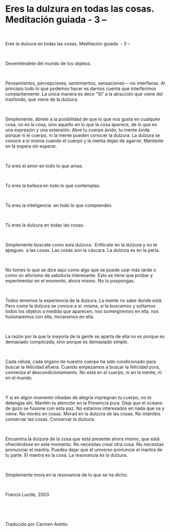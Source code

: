 #  Eres la dulzura en todas las cosas. Meditación guiada  - 3 –



&nbsp;

Eres la dulzura en todas las cosas. Meditaci&oacute;n guiada&nbsp;&nbsp;- 3 &ndash;




 




&nbsp;





Desenti&eacute;ndete del mundo de los objetos.





&nbsp;





Pensamientos, percepciones, sentimientos, sensaciones---no interfieras. Al principio todo lo que podemos hacer es darnos cuenta que interferimos constantemente. La &uacute;nica manera es decir &ldquo;S&iacute;&rdquo; a la atracci&oacute;n que viene del trasfondo, que viene de la dulzura.





&nbsp;





Simplemente, &aacute;brete a la posibilidad de que lo que nos gusta en cualquier cosa, no es la cosa, sino aquello en lo que la cosa aparece, de lo que es una expresi&oacute;n y una&nbsp;extensi&oacute;n. Abre tu cuerpo &aacute;vido, tu mente &aacute;vida porque ni el cuerpo, ni la mente pueden conocer la dulzura. La dulzura se conoce a s&iacute; misma cuando el cuerpo y la menta dejan de agarrar. Mantente en la espera sin esperar.





&nbsp;





T&uacute; eres el amor en todo lo que amas.





&nbsp;





T&uacute; eres la belleza en todo lo que contemplas.





&nbsp;





T&uacute; eres la inteligencia&nbsp;&nbsp;en todo lo que comprendes.





&nbsp;





T&uacute; eres la dulzura en todas las cosas.





&nbsp;





Simplemente b&uacute;scate como esta dulzura.&nbsp;&nbsp;Enf&oacute;cate en la dulzura y no te apegues&nbsp;&nbsp;a las cosas. Las cosas son la c&aacute;scara. La dulzura es en la perla.





&nbsp;





No tomes lo que se dice aqu&iacute; como algo que se puede usar m&aacute;s tarde o como un aforismo de sabidur&iacute;a interesante. Esto se tiene que probar y experimentar en el momento, ahora mismo. No lo pospongas.





&nbsp;





Todos tenemos la experiencia de la dulzura. La mente no sabe donde est&aacute;. Pero como la dulzura se conoce a s&iacute;&nbsp;&nbsp;misma, si la buscamos y soltamos todos los objetos a medida que aparecen, nos sumergiremos en ella, nos fusionaremos con ella, moraremos en ella.





&nbsp;





La raz&oacute;n por la que la mayor&iacute;a de la gente se aparta de ella no es porque es demasiado complicada, sino porque es demasiado simple.





&nbsp;





Cada c&eacute;lula, cada &oacute;rgano de nuestro cuerpo ha sido condicionado para buscar la felicidad afuera. Cuando empezamos a buscar la felicidad pura, comienza el descondicionamiento. No est&aacute; en el cuerpo, ni en la mente, ni en el mundo.





&nbsp;





Y si en alg&uacute;n momento oleadas de alegr&iacute;a impregnan tu cuerpo, no te detengas ah&iacute;. Mant&eacute;n tu atenci&oacute;n en la Presencia pura. Deja que el oc&eacute;ano de gozo se fusione con esta paz. No estamos interesados en nada que va y viene. No mor&eacute;is en cosas. Morad en la dulzura de las cosas. No intent&eacute;is conservar las cosas. Conservar la dulzura.





&nbsp;





Encuentra la dulzura de la cosa que est&aacute; presente ahora mismo, que est&aacute; ofreci&eacute;ndose en este momento. No necesitas crear otra cosa. No necesitas pronunciar el mantra. Puedes dejar que el universo pronuncie el mantra de tu parte. El mantra es la cosa. La resonancia es la dulzura.





&nbsp;





Simplemente mora en la resonancia de lo que se ha dicho.





&nbsp;



  







Francis Lucille, 2003





&nbsp;





&nbsp;





Traducido por Carmen Areitio





&nbsp;






